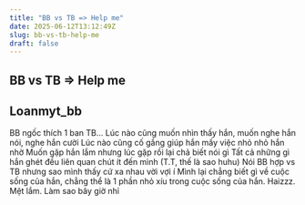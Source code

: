 ```yaml
---
title: "BB vs TB => Help me"
date: 2025-06-12T13:12:49Z
slug: bb-vs-tb-help-me
draft: false
---
```


## BB vs TB => Help me

## Loanmyt_bb

BB ngốc thích 1 ban TB...
Lúc nào cũng muốn nhìn thấy hắn, muốn nghe hắn nói, nghe hắn cười
Lúc nào cũng cố gắng giúp hắn mấy việc nhỏ nhỏ hắn nhờ
Muốn gặp hắn lắm nhưng lúc gặp rồi lại chả biết nói gì
Tất cả những gì hắn ghét đều liên quan chút ít đến mình (T.T, thế là sao huhu)
Nói BB hợp vs TB nhưng sao mình thấy cứ xa nhau vời vợi í 
Mình lại chẳng biết gì về cuộc sống của hắn, chẳng thể là 1 phần nhỏ xíu trong cuộc sống của hắn.
Haizzz.
Mệt lắm.
Làm sao bây giờ nhỉ